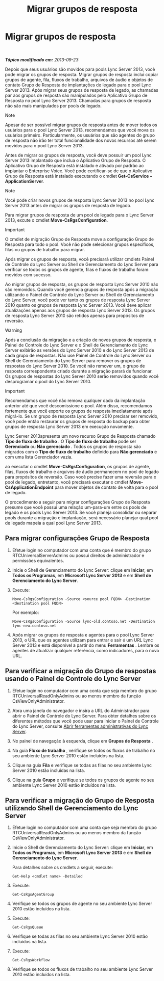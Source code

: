 ﻿---
title: Migrar grupos de resposta
TOCTitle: Migrar grupos de resposta
ms:assetid: 43741ae7-c871-4573-b660-f2f5febc0856
ms:mtpsurl: https://technet.microsoft.com/pt-br/library/JJ204854(v=OCS.15)
ms:contentKeyID: 49306556
ms.date: 05/19/2016
mtps_version: v=OCS.15
ms.translationtype: HT
---

# Migrar grupos de resposta

 

_**Tópico modificado em:** 2013-09-23_

Depois que seus usuários são movidos para pools Lync Server 2013, você pode migrar os grupos de resposta. Migrar grupos de resposta inclui copiar grupos de agente, fila, fluxos de trabalho, arquivos de áudio e objetos de contato Grupo de Resposta de implantações de legado para o pool Lync Server 2013. Após migrar seus grupos de resposta de legado, as chamadas par aos grupos de resposta são manipulados pelo Aplicativo Grupo de Resposta no pool Lync Server 2013. Chamadas para grupos de resposta não são mais manipulados por pools de legado.

> [!NOTE]  
> Apesar de ser possível migrar grupos de resposta antes de mover todos os usuários para o pool Lync Server 2013, recomendamos que você mova os usuários primeiro. Particularmente, os usuários que são agentes do grupo de resposta não irão ter total funcionalidade dos novos recursos até serem movidos para o pool Lync Server 2013.

Antes de migrar os grupos de resposta, você deve possuir um pool Lync Server 2013 implantado que inclua o Aplicativo Grupo de Resposta. O Aplicativo Grupo de Resposta está instalado e ativado por padrão ao implantar o Enterprise Voice. Você pode certificar-se de que o Aplicativo Grupo de Resposta está instalado executando o cmdlet **Get-CsService –ApplicationServer**.

> [!NOTE]  
> Você pode criar novos grupos de resposta Lync Server 2013 no pool Lync Server 2013 antes de migrar os grupos de resposta de legado.

Para migrar grupos de resposta de um pool de legado para o Lync Server 2013, excute o cmdlet **Move-CsRgsConfiguration**.

> [!IMPORTANT]  
> O cmdlet de migração Grupo de Resposta move a configuração Grupo de Resposta para todo o pool. Você não pode selecionar grupos específicos, filas ou grupos de trabalho para migrar.

Após migrar os grupos de resposta, você precisará utilizar cmdlets Painel de Controle do Lync Server ou Shell de Gerenciamento do Lync Server para verificar se todos os grupos de agente, filas e fluxos de trabalho foram movidos com sucesso.

Ao migrar grupos de resposta, os grupos de resposta Lync Server 2010 não são removidos. Quando você gerencia grupos de resposta após a migração utilizando o Painel de Controle do Lync Server ou Shell de Gerenciamento do Lync Server, você pode ver tanto os grupos de resposta Lync Server 2010 quanto os grupos de resposta Lync Server 2013. Você deve aplicar atualizações apenas aos grupos de resposta Lync Server 2013. Os grupos de resposta Lync Server 2010 são retidos apenas para propósitos de reversão.


> [!WARNING]
> Após a conclusão da migração e a criação de novos grupos de resposta, o Painel de Controle do Lync Server e o Shell de Gerenciamento do Lync Server exibirão as versões do Lync Server 2010 e do Lync Server 2013 de cada grupo de respostas. Não use Painel de Controle do Lync Server ou Shell de Gerenciamento do Lync Server para remover os grupos de respostas do Lync Server 2010. Se você não remover um, o grupo de resposta correspondente criado durante a migração parará de funcionar. Os grupos de respostas do Lync Server 2010 serão removidos quando você desprogramar o pool do Lync Server 2010.



> [!IMPORTANT]  
> Recomendamos que você não remova qualquer dado da implantação anterior até que você descomissione o pool. Além disso, recomendamos fortemente que você exporte os grupos de resposta imediatamente após migrá-lo. Se um grupo de resposta Lync Server 2010 precisar ser removido, você pode então restaurar os grupos de resposta do backup para obter grupos de resposta Lync Server 2013 em execução novamente.

Lync Server 2013apresenta um novo recurso Grupo de Resposta chamado **Tipo de fluxo de trabalho** . O **Tipo de fluxo de trabalho** pode ser **Gerenciado** ou **Não gerenciado** . Todos os grupos de resposta são migrados com o **Tipo de fluxo de trabalho** definido para **Não gerenciado** e com uma lista Gerenciador vazia.

ao executar o cmdlet **Move-CsRgsConfiguration**, os grupos de agente, filas, fluxos de trabalho e arquivos de áudio permanecem no pool de legado para propósitos de reversão. Caso você precise fazer uma reversão para o pool de legado, entretanto, você precisará executar o cmdlet **Move-CsApplicationEndpoint** para mover objetos de contato de volta para o pool de legado.

O procedimento a seguir para migrar configurações Grupo de Resposta presume que você possui uma relação um-para-um entre os pools de legado e os pools Lync Server 2013. Se você planeja consolidar ou separar pools durante a migração e implantação, será necessário planejar qual pool de legado mapeia a qual pool Lync Server 2013.

## Para migrar configurações Grupo de Resposta

1.  Efetue login no computador com uma conta que é membro do grupo RTCUniversalServerAdmins ou possui direitos de administrador e permissões equivalentes.

2.  Inicie o Shell de Gerenciamento do Lync Server: clique em **Iniciar**, em **Todos os Programas**, em **Microsoft Lync Server 2013** e em **Shell de Gerenciamento do Lync Server**.

3.  Execute:
    
        Move-CsRgsConfiguration -Source <source pool FQDN> -Destination <destination pool FQDN>
    
    Por exemplo:
    
        Move-CsRgsConfiguration -Source lync-old.contoso.net -Destination lync-new.contoso.net

4.  Após migrar os grupos de resposta e agentes para o pool Lync Server 2013, o URL que os agentes utilizam para entrar e sair é um URL Lync Server 2013 e está disponível a partir do menu **Ferramentas** . Lembre os agentes de atualizar qualquer referência, como indicadores, para o novo URL.

## Para verificar a migração do Grupo de respostas usando o Painel de Controle do Lync Server

1.  Efetue login no computador com uma conta que seja membro do grupo RTCUniversalReadOnlyAdmins ou ao menos membro da função CsViewOnlyAdministrator.

2.  Abra uma janela do navegador e insira a URL do Administrador para abrir o Painel de Controle do Lync Server. Para obter detalhes sobre os diferentes métodos que você pode usar para iniciar o Painel de Controle do Lync Server, consulte [Abrir ferramentas administrativas do Lync Server](lync-server-2013-open-lync-server-administrative-tools.md).

3.  No painel de navegação à esquerda, clique em **Grupos de Resposta** .

4.  Na guia **Fluxo de trabalho** , verifique se todos os fluxos de trabalho no seu ambiente Lync Server 2010 estão incluídos na lista.

5.  Clique na guia **Fila** e verifique se todas as filas no seu ambiente Lync Server 2010 estão incluídas na lista.

6.  Clique na guia **Grupo** e verifique se todos os grupos de agente no seu ambiente Lync Server 2010 estão incluídos na lista.

## Para verificar a migração do Grupo de Resposta utilizando Shell de Gerenciamento do Lync Server

1.  Efetue login no computador com uma conta que seja membro do grupo RTCUniversalReadOnlyAdmins ou ao menos membro da função CsViewOnlyAdministrator.

2.  Inicie o Shell de Gerenciamento do Lync Server: clique em **Iniciar**, em **Todos os Programas**, em **Microsoft Lync Server 2013** e em **Shell de Gerenciamento do Lync Server**.
    
    Para detalhes sobre os cmdlets a seguir, execute:
    
        Get-Help <cmdlet name> -Detailed

3.  Execute:
    
        Get-CsRgsAgentGroup

4.  Verifique se todos os grupos de agente no seu ambiente Lync Server 2010 estão incluídos na lista.

5.  Execute:
    
        Get-CsRgsQueue

6.  Verifique se todas as filas no seu ambiente Lync Server 2010 estão incluídos na lista.

7.  Execute:
    
        Get-CsRgsWorkflow

8.  Verifique se todos os fluxos de trabalho no seu ambiente Lync Server 2010 estão incluídos na lista.


